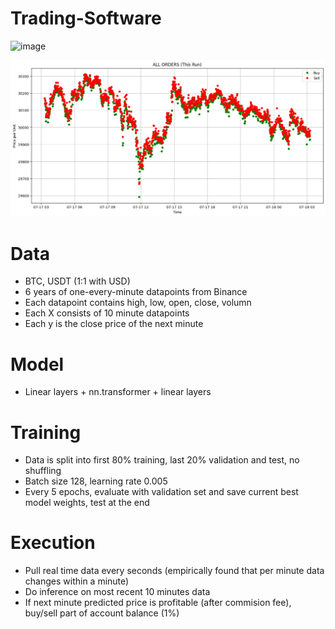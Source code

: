 # Trading-Software
<img width="1298" alt="image" src="https://github.com/FaridSoroush/Trading-Software/assets/45682607/b11a8aa1-d32c-472a-929a-fbe583a44b83">

![Example Image](plots/all_orders_last_run.png)


# Data
 - BTC, USDT (1:1 with USD)
 - 6 years of one-every-minute datapoints from Binance
 - Each datapoint contains high, low, open, close, volumn
 - Each X consists of 10 minute datapoints
 - Each y is the close price of the next minute

# Model
- Linear layers + nn.transformer + linear layers

# Training
- Data is split into first 80\% training, last 20\% validation and test, no shuffling
- Batch size 128, learning rate 0.005
- Every 5 epochs, evaluate with validation set and save current best model weights, test at the end
  
# Execution
- Pull real time data every seconds (empirically found that per minute data changes within a minute)
- Do inference on most recent 10 minutes data
- If next minute predicted price is profitable (after commision fee), buy/sell part of account balance (1\%)
